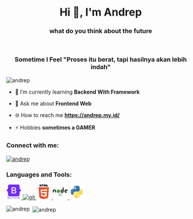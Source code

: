 <!--
**andrep/andrep** is a ✨ _special_ ✨ repository because its `README.md` (this file) appears on your GitHub profile.

Here are some ideas to get you started:

- 🔭 I’m currently working on ...
- 👯 I’m looking to collaborate on ...
- 🤔 I’m looking for help with ...
- 📫 How to reach me: ...
- 😄 Pronouns: ...
- ⚡ Fun fact: ...
-->
<h1 align="center">Hi 👋, I'm Andrep</h1>
<h3 align="center">
what do you think about the future</h3>
<br/>
<h3 align="center">
Sometime I Feel "Proses itu berat, tapi hasilnya akan lebih indah"</h3>

<p align="left"> <img src="https://komarev.com/ghpvc/?username=Myprofilee&label=Profile%20views&color=0e75b6&style=flat" alt="andrep" /> </p>

- 🌱 I’m currently learning **Backend With Framework**

- 💬 Ask me about **Frontend Web**

- 🌐 How to reach me **https://andrep.my.id/**

- ⚡ Hobbies **sometimes a GAMER**

<h3 align="left">Connect with me:</h3>
<p align="left">

<a href="https://instagram.com/andrep13_" target="blank">
  <img align="center" src="https://raw.githubusercontent.com/rahuldkjain/github-profile-readme-generator/master/src/images/icons/Social/instagram.svg" alt="andrep" height="30" width="40" />
</a>
</p>

<h3 align="left">Languages and Tools:</h3>
<p align="left"> 
    <a href="https://getbootstrap.com" target="_blank" rel="noreferrer"> 
        <img src="https://raw.githubusercontent.com/devicons/devicon/master/icons/bootstrap/bootstrap-plain-wordmark.svg" alt="bootstrap" width="40" height="40"/> 
    </a> 
    <a href="https://git-scm.com/" target="_blank" rel="noreferrer"> 
        <img src="https://www.vectorlogo.zone/logos/git-scm/git-scm-icon.svg" alt="git" width="40" height="40"/> 
    </a> 
    <a href="https://www.w3.org/html/" target="_blank" rel="noreferrer"> 
        <img src="https://raw.githubusercontent.com/devicons/devicon/master/icons/html5/html5-original-wordmark.svg" alt="html5" width="40" height="40"/> 
    </a> 
    <a href="https://nodejs.org" target="_blank" rel="noreferrer"> 
        <img src="https://raw.githubusercontent.com/devicons/devicon/master/icons/nodejs/nodejs-original-wordmark.svg" alt="nodejs" width="40" height="40"/> 
    </a> 
    <a href="https://www.python.org" target="_blank" rel="noreferrer">
        <img src="https://raw.githubusercontent.com/devicons/devicon/master/icons/python/python-original.svg" alt="python" width="40" height="40"/> 
    </a> 
</p>

<p>
    <img align="left" src="https://github-readme-stats.vercel.app/api/top-langs?username=Myprofilee&show_icons=true&locale=en&layout=donut" alt="andrep" />
</p>

<p>&nbsp;
    <img align="center" src="https://github-readme-stats-eight-theta.vercel.app/api?username=Myprofilee&show_icons=true&theme=algolia&include_all_commits=true&count_private=true" alt="andrep" />
</p>
